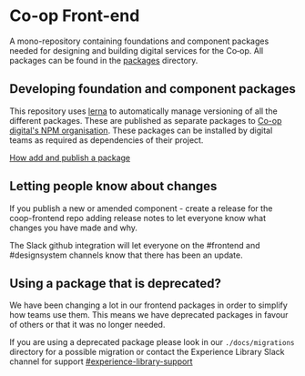 # Co-op Front-end

A mono-repository containing foundations and component packages needed for designing and building digital services for the Co‑op. All packages can be found in the [packages](./packages) directory.

## Developing foundation and component packages

This repository uses [lerna](https://github.com/lerna/lerna) to automatically manage versioning of all the different packages. These are published as separate packages to [Co-op digital's NPM organisation](https://www.npmjs.com/org/coopdigital). These packages can be installed by digital teams as required as dependencies of their project.

[How add and publish a package](https://github.com/coopdigital/coop-frontend/blob/master/packages/README.md)

## Letting people know about changes

If you publish a new or amended component - create a release for the coop-frontend repo adding release notes to let everyone know what changes you have made and why.

The Slack github integration will let everyone on the #frontend and #designsystem channels know that there has been an update.

## Using a package that is deprecated?

We have been changing a lot in our frontend packages in order to simplify how teams use them. This means we have deprecated packages in favour of others or that it was no longer needed.

If you are using a deprecated package please look in our `./docs/migrations` directory for a possible migration or contact the Experience Library Slack channel for support [#experience-library-support](https://co-opdigital.slack.com/archives/C01ASJRQUCD)
